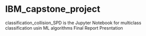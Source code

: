 # IBM_capstone_project

classification_collision_SPD is the Jupyter Notebook for multiclass classification usin ML algorithms
Final Report
Presntation
